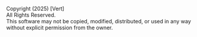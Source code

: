 Copyright (2025) [Vert]  
All Rights Reserved.  
This software may not be copied, modified, distributed, or used in any way without explicit permission from the owner.
